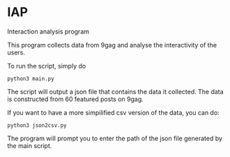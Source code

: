 # IAP
Interaction analysis program

This program collects data from 9gag and analyse the interactivity of the users.



To run the script, simply do
```
python3 main.py
```

The script will output a json file that contains the data it collected. The data is constructed from 60 featured posts on 9gag.

If you want to have a more simpilified csv version of the data, you can do:

```
python3 json2csv.py
```

The program will prompt you to enter the path of the json file generated by the main script.